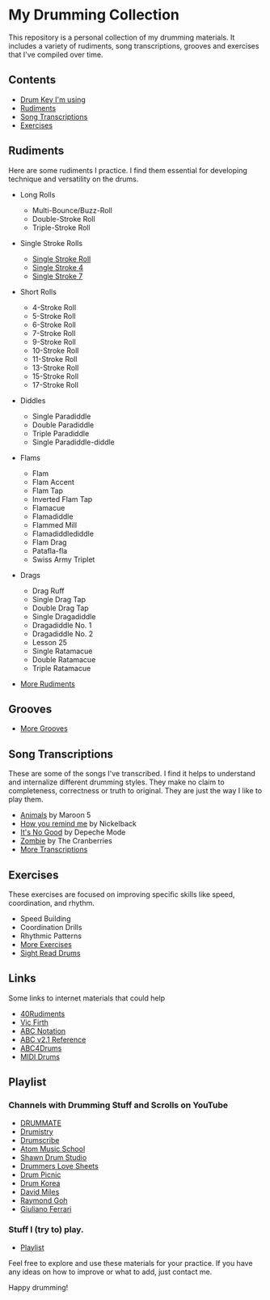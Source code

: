 # My Drumming Collection

This repository is a personal collection of my drumming materials. It includes a variety of rudiments, song transcriptions, grooves and exercises that I've compiled over time.

## Contents

- [Drum Key I'm using](https://Hawkynt.github.io/Drums/ABCPlayer.html?uri=https://raw.githubusercontent.com/Hawkynt/Drums/main/Drum%20Key.abc)
- [Rudiments](#rudiments)
- [Song Transcriptions](#song-transcriptions)
- [Exercises](#exercises)

## Rudiments

Here are some rudiments I practice. I find them essential for developing technique and versatility on the drums.

* Long Rolls

    - Multi-Bounce/Buzz-Roll
    - Double-Stroke Roll
    - Triple-Stroke Roll

* Single Stroke Rolls

    - [Single Stroke Roll](https://Hawkynt.github.io/Drums/ABCPlayer.html?uri=https://raw.githubusercontent.com/Hawkynt/Drums/main/Rudiments/Single%20Stroke/Single%20Stroke%20Roll.abc)
    - [Single Stroke 4](https://Hawkynt.github.io/Drums/ABCPlayer.html?uri=https://raw.githubusercontent.com/Hawkynt/Drums/main/Rudiments/Single%20Stroke/Single%20Stroke%20Four.abc)
    - [Single Stroke 7](https://Hawkynt.github.io/Drums/ABCPlayer.html?uri=https://raw.githubusercontent.com/Hawkynt/Drums/main/Rudiments/Single%20Stroke/Single%20Stroke%20Seven.abc)

* Short Rolls

    - 4-Stroke Roll
    - 5-Stroke Roll
    - 6-Stroke Roll
    - 7-Stroke Roll
    - 9-Stroke Roll
    - 10-Stroke Roll
    - 11-Stroke Roll
    - 13-Stroke Roll
    - 15-Stroke Roll
    - 17-Stroke Roll

* Diddles

    - Single Paradiddle
    - Double Paradiddle
    - Triple Paradiddle
    - Single Paradiddle-diddle

* Flams

    - Flam
    - Flam Accent
    - Flam Tap
    - Inverted Flam Tap
    - Flamacue
    - Flamadiddle
    - Flammed Mill
    - Flamadiddlediddle
    - Flam Drag
    - Patafla-fla
    - Swiss Army Triplet

* Drags

    - Drag Ruff
    - Single Drag Tap
    - Double Drag Tap
    - Single Dragadiddle
    - Dragadiddle No. 1
    - Dragadiddle No. 2
    - Lesson 25
    - Single Ratamacue
    - Double Ratamacue
    - Triple Ratamacue

* [More Rudiments](Rudiments/)

## Grooves

- [More Grooves](Grooves/)

## Song Transcriptions

These are some of the songs I've transcribed. I find it helps to understand and internalize different drumming styles. They make no claim to completeness, correctness or truth to original. They are just the way I like to play them.

- [Animals](https://Hawkynt.github.io/Drums/ABCPlayer.html?uri=https://raw.githubusercontent.com/Hawkynt/Drums/main/Transcriptions/Maroon%205%20-%20Animals.abc) by Maroon 5
- [How you remind me](https://Hawkynt.github.io/Drums/ABCPlayer.html?uri=https://raw.githubusercontent.com/Hawkynt/Drums/main/Transcriptions/Nickelback%20-%20How%20you%20remind%20me.abc) by Nickelback
- [It's No Good](https://Hawkynt.github.io/Drums/ABCPlayer.html?uri=https://raw.githubusercontent.com/Hawkynt/Drums/main/Transcriptions/Depeche%20Mode%20-%20It's%20No%20Good.abc) by Depeche Mode
- [Zombie](https://Hawkynt.github.io/Drums/ABCPlayer.html?uri=https://raw.githubusercontent.com/Hawkynt/Drums/main/Transcriptions/The%20Cranberries%20-%20Zombie.abc) by The Cranberries
- [More Transcriptions](Transcriptions/)

## Exercises

These exercises are focused on improving specific skills like speed, coordination, and rhythm.

- Speed Building
- Coordination Drills
- Rhythmic Patterns
- [More Exercises](Exercises/)
- [Sight Read Drums](https://www.youtube.com/@SightReadDrums)

## Links

Some links to internet materials that could help
- [40Rudiments](https://www.40drumrudiments.com)
- [Vic Firth](https://ae.vicfirth.com/education/40-essential-rudiments/)
- [ABC Notation](https://abcnotation.com)
- [ABC v2.1 Reference](https://abcnotation.com/wiki/abc:standard:v2.1)
- [ABC4Drums](https://montulli.blogspot.com/2015/07/a-drummers-guide-to-using-abc-notation.html)
- [MIDI Drums](https://soundprogramming.net/file-formats/general-midi-drum-note-numbers/)

## Playlist

### Channels with Drumming Stuff and Scrolls on YouTube

* [DRUMMATE](https://www.youtube.com/@Drummate)
* [Drumistry](https://www.youtube.com/@Drumistry)
* [Drumscribe](https://www.youtube.com/@drumscribe)
* [Atom Music School](https://www.youtube.com/@AtomMusicSchool)
* [Shawn Drum Studio](https://www.youtube.com/@shawndrumstudio8653)
* [Drummers Love Sheets](https://www.youtube.com/@drummerslovesheets5046)
* [Drum Picnic](https://www.youtube.com/@drumpicnic)
* [Drum Korea](https://www.youtube.com/@DRUM-KOREA)
* [David Miles](https://www.youtube.com/@DavidMilesMusic)
* [Raymond Goh](https://www.youtube.com/@RaymondGohDrums)
* [Giuliano Ferrari](https://www.youtube.com/@giulianoferraridrumsheet3572)


### Stuff I (try to) play.
* [Playlist](https://www.youtube.com/playlist?list=PLU7058Ee3VguMrAjUG_eNa5G-PG-kBnM7)

Feel free to explore and use these materials for your practice. 
If you have any ideas on how to improve or what to add, just contact me.

Happy drumming!
